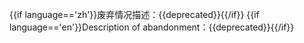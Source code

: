 {{if language=='zh'}}废弃情况描述：{{deprecated}}{{/if}}
{{if language=='en'}}Description of abandonment：{{deprecated}}{{/if}}